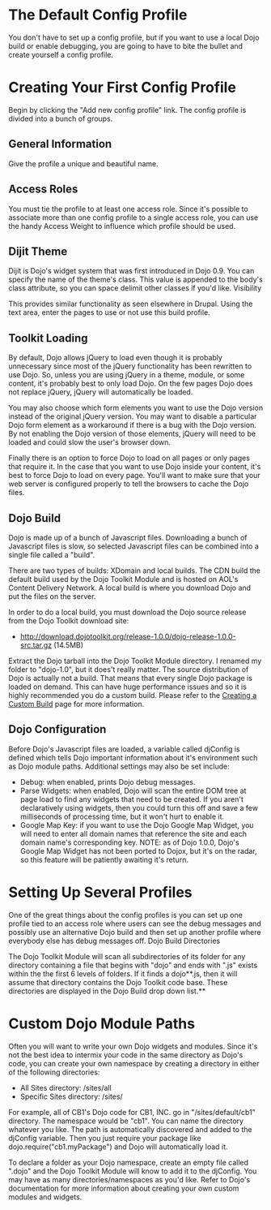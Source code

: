 # The Default Config Profile #

You don't have to set up a config profile, but if you want to use a local Dojo build or enable debugging, you are going to have to bite the bullet and create yourself a config profile.

# Creating Your First Config Profile #

Begin by clicking the "Add new config profile" link. The config profile is divided into a bunch of groups.

## General Information ##

Give the profile a unique and beautiful name.

## Access Roles ##

You must tie the profile to at least one access role. Since it's possible to associate more than one config profile to a single access role, you can use the handy Access Weight to influence which profile should be used.

## Dijit Theme ##

Dijit is Dojo's widget system that was first introduced in Dojo 0.9. You can specify the name of the theme's class. This value is appended to the body's class attribute, so you can space delimit other classes if you'd like.
Visibility

This provides similar functionality as seen elsewhere in Drupal. Using the text area, enter the pages to use or not use this build profile.

## Toolkit Loading ##

By default, Dojo allows jQuery to load even though it is probably unnecessary since most of the jQuery functionality has been rewritten to use Dojo. So, unless you are using jQuery in a theme, module, or some content, it's probably best to only load Dojo. On the few pages Dojo does not replace jQuery, jQuery will automatically be loaded.

You may also choose which form elements you want to use the Dojo version instead of the original jQuery version. You may want to disable a particular Dojo form element as a workaround if there is a bug with the Dojo version. By not enabling the Dojo version of those elements, jQuery will need to be loaded and could slow the user's browser down.

Finally there is an option to force Dojo to load on all pages or only pages that require it. In the case that you want to use Dojo inside your content, it's best to force Dojo to load on every page. You'll want to make sure that your web server is configured properly to tell the browsers to cache the Dojo files.

## Dojo Build ##

Dojo is made up of a bunch of Javascript files. Downloading a bunch of Javascript files is slow, so selected Javascript files can be combined into a single file called a "build".

There are two types of builds: XDomain and local builds. The CDN build the default build used by the Dojo Toolkit Module and is hosted on AOL's Content Delivery Network. A local build is where you download Dojo and put the files on the server.

In order to do a local build, you must download the Dojo source release from the Dojo Toolkit download site:

  * http://download.dojotoolkit.org/release-1.0.0/dojo-release-1.0.0-src.tar.gz (14.5MB)

Extract the Dojo tarball into the Dojo Toolkit Module directory. I renamed my folder to "dojo-1.0", but it does't really matter. The source distribution of Dojo is actually not a build. That means that every single Dojo package is loaded on demand. This can have huge performance issues and so it is highly recommended you do a custom build. Please refer to the [Creating a Custom Build](CreatingCustomBuild.md) page for more information.

## Dojo Configuration ##

Before Dojo's Javascript files are loaded, a variable called djConfig is defined which tells Dojo important information about it's environment such as Dojo module paths. Additional settings may also be set include:

  * Debug: when enabled, prints Dojo debug messages.
  * Parse Widgets: when enabled, Dojo will scan the entire DOM tree at page load to find any widgets that need to be created. If you aren't declaratively using widgets, then you could turn this off and save a few milliseconds of processing time, but it won't hurt to enable it.
  * Google Map Key: if you want to use the Dojo Google Map Widget, you will need to enter all domain names that reference the site and each domain name's corresponding key. NOTE: as of Dojo 1.0.0, Dojo's Google Map Widget has not been ported to Dojox, but it's on the radar, so this feature will be patiently awaiting it's return.

# Setting Up Several Profiles #

One of the great things about the config profiles is you can set up one profile tied to an access role where users can see the debug messages and possibly use an alternative Dojo build and then set up another profile where everybody else has debug messages off.
Dojo Build Directories

The Dojo Toolkit Module will scan all subdirectories of its folder for any directory containing a file that begins with "dojo" and ends with ".js" exists within the the first 6 levels of folders. If it finds a dojo**.js, then it will assume that directory contains the Dojo Toolkit code base. These directories are displayed in the Dojo Build drop down list.**

# Custom Dojo Module Paths #

Often you will want to write your own Dojo widgets and modules. Since it's not the best idea to intermix your code in the same directory as Dojo's code, you can create your own namespace by creating a directory in either of the following directories:

  * All Sites directory: /sites/all
  * Specific Sites directory: /sites/<your site>

For example, all of CB1's Dojo code for CB1, INC. go in "/sites/default/cb1" directory. The namespace would be "cb1". You can name the directory whatever you like. The path is automatically discovered and added to the djConfig variable. Then you just require your package like dojo.require("cb1.myPackage") and Dojo will automatically load it.

To declare a folder as your Dojo namespace, create an empty file called ".dojo" and the Dojo Toolkit Module will know to add it to the djConfig. You may have as many directories/namespaces as you'd like. Refer to Dojo's documentation for more information about creating your own custom modules and widgets.